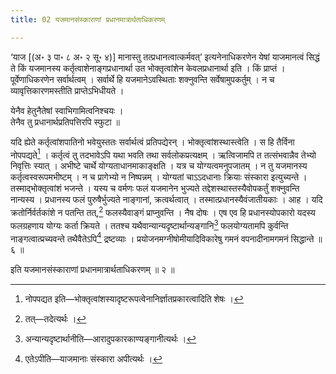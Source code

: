 ```yaml
---
title: 02 यजमानसंस्काराणां प्रधानमात्रार्थताधिकरणम्

---
```

‘याज \[(अ॰ ३ पा॰ ८ अ॰ २ सू॰ ४)\] मानास्तु तत्प्रधानत्वात्कर्मवत्’ इत्यनेनाधिकरणेन येषां याजमानत्वं सिद्धं ते किं यजमानस्य कर्तृत्वाशेनाङ्गप्रधानार्था उत भोक्तृत्वांशेन केवलप्रधानार्था इति । किं प्राप्तं । पूर्वेणाधिकरणेन सर्वार्थत्वम् । सर्वार्थे हि यजमानेऽवस्थिताः शक्नुवन्ति सर्वेषामुपकर्तुम् । न च व्यावृत्तिकारणमस्तीति प्राप्तेऽभिधीयते ।

येनैव हेतुनैतेषां स्वाभिगामित्वनिश्चयः ।  
तेनैव तु प्रधानार्थप्रतिपत्तिरपि स्फुटा ॥  


यदि ह्येते कर्तृत्वांशपातिनो भवेयुस्ततः सर्वार्थत्वं प्रतिपद्येरन् । भोक्तृत्वांशस्थास्त्वेति । स हि तैर्विना नोपपद्यते[^1] । कर्तृत्वं तु तदभावेऽपि यथा भवति तथा सर्वलोकप्रत्यक्षम् । ऋत्विजामपि त तत्संभवान्नैव तेभ्यो निवृत्तिः स्यात् । अभीष्टे चार्थे योग्यताधानमाकाङ्क्षति । यत्र च योग्यत्वमनुपजातम् । न तु यजमानस्य कर्तृत्वस्वरूपमभीष्टम् । न च प्रागेभ्यो न निष्पन्नम् । योग्यतां चाऽऽदधानाः क्रियाः संस्कारा इत्युच्यन्ते । तस्माद्भोक्तृत्वांशं भजन्ते । यस्य च वर्मणः फलं यजमानेन भुज्यते तद्देशस्थास्तस्यैवोपकर्तुं शक्नुवन्ति नान्यस्य । प्रधानस्य फलं पुरुषैर्भुज्यते नाङ्गानां, क्रत्वर्थत्वात् । तस्मात्प्रधानस्यैवंजातीयकाः । आह । यदि क्रतोर्निर्वर्तकांशे न पतन्ति तत्,[^2] फलस्यैवाङ्गं प्राप्नुवन्ति । नैष दोषः । एष एव हि प्रधानस्योपकारो यदस्य फलग्रहणाय योग्यः कर्ता क्रियते । ततश्च यथैवान्यान्यदृष्टार्थान्यङ्गानि[^3] फलयोग्यतामपि कुर्वन्ति नाङ्गत्वात्प्रच्यवन्ते तथैवैतेऽपि[^4] द्रष्टव्याः । प्रयोजनमग्नीषोमीयादिविकारेषु गमनं वपनादीनामगमनं सिद्धान्ते ॥ ६ ॥

[^1]: नोपपद्यत इति—भोक्तृत्वांशस्यादृष्टरूपत्वेनानिर्ज्ञातप्रकारत्वादिति शेषः ।


[^2]: तत्—तदेत्यर्थः ।


[^3]: अन्यान्यदृष्टार्थानीति—आरादुपकारकाण्यङ्गानीत्यर्थः ।


[^4]: एतेऽपीति—याजमानाः संस्कारा अपीत्यर्थः ।


इति यजमानसंस्काराणां प्रधानमात्रार्थताधिकरणम् ॥ २ ॥